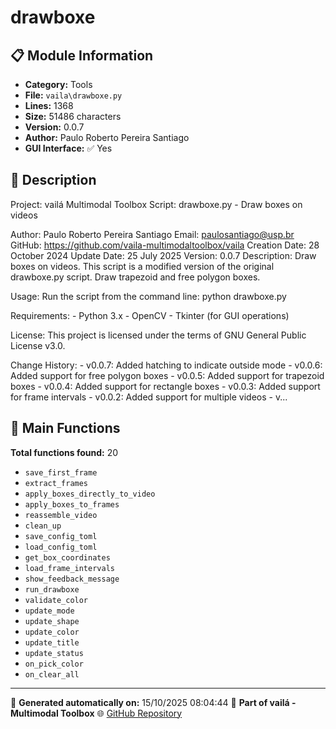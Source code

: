 # drawboxe

## 📋 Module Information

- **Category:** Tools
- **File:** `vaila\drawboxe.py`
- **Lines:** 1368
- **Size:** 51486 characters
- **Version:** 0.0.7
- **Author:** Paulo Roberto Pereira Santiago
- **GUI Interface:** ✅ Yes

## 📖 Description


Project: vailá Multimodal Toolbox
Script: drawboxe.py - Draw boxes on videos

Author: Paulo Roberto Pereira Santiago
Email: paulosantiago@usp.br
GitHub: https://github.com/vaila-multimodaltoolbox/vaila
Creation Date: 28 October 2024
Update Date: 25 July 2025
Version: 0.0.7
Description:
    Draw boxes on videos.
    This script is a modified version of the original drawboxe.py script.
    Draw trapezoid and free polygon boxes.

Usage:
    Run the script from the command line:
        python drawboxe.py

Requirements:
    - Python 3.x
    - OpenCV
    - Tkinter (for GUI operations)

License:
    This project is licensed under the terms of GNU General Public License v3.0.

Change History:
    - v0.0.7: Added hatching to indicate outside mode
    - v0.0.6: Added support for free polygon boxes
    - v0.0.5: Added support for trapezoid boxes
    - v0.0.4: Added support for rectangle boxes
    - v0.0.3: Added support for frame intervals
    - v0.0.2: Added support for multiple videos
    - v...

## 🔧 Main Functions

**Total functions found:** 20

- `save_first_frame`
- `extract_frames`
- `apply_boxes_directly_to_video`
- `apply_boxes_to_frames`
- `reassemble_video`
- `clean_up`
- `save_config_toml`
- `load_config_toml`
- `get_box_coordinates`
- `load_frame_intervals`
- `show_feedback_message`
- `run_drawboxe`
- `validate_color`
- `update_mode`
- `update_shape`
- `update_color`
- `update_title`
- `update_status`
- `on_pick_color`
- `on_clear_all`




---

📅 **Generated automatically on:** 15/10/2025 08:04:44
🔗 **Part of vailá - Multimodal Toolbox**
🌐 [GitHub Repository](https://github.com/vaila-multimodaltoolbox/vaila)
